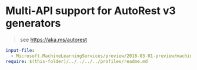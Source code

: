 # Multi-API support for AutoRest v3 generators

> see https://aka.ms/autorest

``` yaml $(enable-multi-api)
input-file:
  - Microsoft.MachineLearningServices/preview/2018-03-01-preview/machineLearningServices.json
require: $(this-folder)/../../../../profiles/readme.md
```
